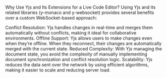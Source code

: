 Why Use Yjs and Its Extensions for a Live Code Editor?
Using Yjs and its related libraries (y-monaco and y-websocket) provides several benefits over a custom WebSocket-based approach:

Conflict Resolution: Yjs handles changes in real-time and merges them automatically without conflicts, making it ideal for collaborative environments.
Offline Support: Yjs allows users to make changes even when they’re offline. When they reconnect, their changes are automatically merged with the current state.
Reduced Complexity: With Yjs managing the document state, you avoid the complexity of manually implementing document synchronization and conflict resolution logic.
Scalability: Yjs reduces the data sent over the network by using efficient algorithms, making it easier to scale and reducing server load.